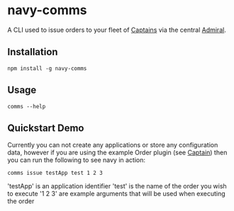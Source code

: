 # navy-comms

A CLI used to issue orders to your fleet of [Captains](http://github.com/microadam/navy-captain) via the central [Admiral](http://github.com/microadam/navy-admiral).

## Installation

    npm install -g navy-comms

## Usage

    comms --help

## Quickstart Demo

Currently you can not create any applications or store any configuration data, however if you are using the example Order plugin (see [Captain](http://github.com/microadam/navy-captain)) then you can run the following to see navy in action:

    comms issue testApp test 1 2 3

'testApp' is an application identifier
'test' is the name of the order you wish to execute
'1 2 3' are example arguments that will be used when executing the order

